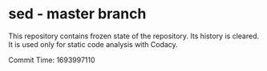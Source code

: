 # sed - master branch

This repository contains frozen state of the repository.
Its history is cleared. It is used only for static code
analysis with Codacy.

Commit Time: 1693997110